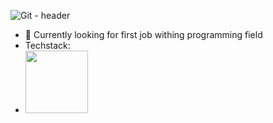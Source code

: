 ![Git - header](https://user-images.githubusercontent.com/79337205/150236084-bc5d41c6-7825-49ce-a26c-a1b191b9289f.png)

- 🤔 Currently looking for first job withing programming field
- Techstack:
- <img src="https://1000logos.net/wp-content/uploads/2020/09/Java-Logo.png" width="100">





<!--
**Kakulive/Kakulive** is a ✨ _special_ ✨ repository because its `README.md` (this file) appears on your GitHub profile.

Here are some ideas to get you started:

- 🔭 I’m currently working on ...
- 🌱 I’m currently learning ...
- 👯 I’m looking to collaborate on ...
- 🤔 I’m looking for help with ...
- 💬 Ask me about ...
- 📫 How to reach me: ...
- 😄 Pronouns: ...
- ⚡ Fun fact: ...
-->
